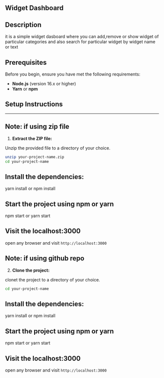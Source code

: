 ## Widget Dashboard

## Description

it is a simple widget dasboard where you can add,remove or show widget of particular categories and also search for particular widget by widget name or text

## Prerequisites

Before you begin, ensure you have met the following requirements:

- **Node.js** (version 16.x or higher)
- **Yarn** or **npm**

## Setup Instructions

---

## Note: if using zip file

1. **Extract the ZIP file:**

Unzip the provided file to a directory of your choice.

```bash
unzip your-project-name.zip
cd your-project-name
```

## Install the dependencies:

yarn install or npm install

## Start the project using npm or yarn

npm start or yarn start

## Visit the localhost:3000

open any browser and visit `http://localhost:3000`

## Note: if using github repo

2. **Clone the project:**

clonet the project to a directory of your choice.

```bash
cd your-project-name
```

## Install the dependencies:

yarn install or npm install

## Start the project using npm or yarn

npm start or yarn start

## Visit the localhost:3000

open any browser and visit `http://localhost:3000`
